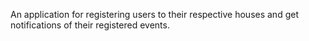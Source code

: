 An application for registering users to their respective houses and get notifications of their registered events.

